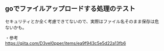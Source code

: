 ## goでファイルアップロードする処理のテスト  
セキュリティとか全く考慮できてないので、実際はファイル名そのまま保存は危ないかも。

・参考  
https://qiita.com/D3vel0pper/items/ea9f943c5e5d22a13fb6